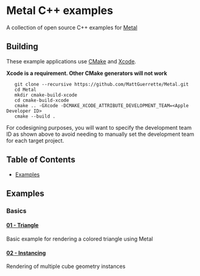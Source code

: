 # Metal C++ examples

A collection of open source C++ examples for [Metal](https://developer.apple.com/metal)

## Building

These example applications use [CMake](https://www.cmake.org) and [Xcode](https://developer.apple.com/xcode/). 

**Xcode is a requirement. Other CMake generators will not work**

```
   git clone --recursive https://github.com/MattGuerrette/Metal.git
   cd Metal
   mkdir cmake-build-xcode
   cd cmake-build-xcode
   cmake .. -GXcode -DCMAKE_XCODE_ATTRIBUTE_DEVELOPMENT_TEAM=<Apple Developer ID>
   cmake --build .
```

For codesigning purposes, you will want to specify the development team ID as shown above to avoid needing
to manually set the development team for each target project.


## Table of Contents
+ [Examples](#Examples)

## Examples

### Basics

#### [01 - Triangle](examples/triangle/)

Basic example for rendering a colored triangle using Metal

#### [02 - Instancing](examples/instancing/)

Rendering of multiple cube geometry instances
